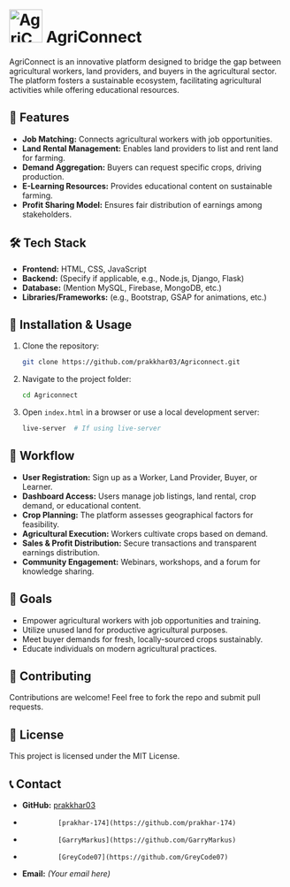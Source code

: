 # <img src="https://i.postimg.cc/D0r4xCg4/dark-Mode-Logo.png" alt="AgriConnect Logo" width="60"> AgriConnect 

AgriConnect is an innovative platform designed to bridge the gap between agricultural workers, land providers, and buyers in the agricultural sector. The platform fosters a sustainable ecosystem, facilitating agricultural activities while offering educational resources.

## 🌟 Features
- **Job Matching:** Connects agricultural workers with job opportunities.
- **Land Rental Management:** Enables land providers to list and rent land for farming.
- **Demand Aggregation:** Buyers can request specific crops, driving production.
- **E-Learning Resources:** Provides educational content on sustainable farming.
- **Profit Sharing Model:** Ensures fair distribution of earnings among stakeholders.

## 🛠️ Tech Stack
- **Frontend:** HTML, CSS, JavaScript
- **Backend:** (Specify if applicable, e.g., Node.js, Django, Flask)
- **Database:** (Mention MySQL, Firebase, MongoDB, etc.)
- **Libraries/Frameworks:** (e.g., Bootstrap, GSAP for animations, etc.)

## 🚀 Installation & Usage
1. Clone the repository:
   ```sh
   git clone https://github.com/prakkhar03/Agriconnect.git
   ```
2. Navigate to the project folder:
   ```sh
   cd Agriconnect
   ```
3. Open `index.html` in a browser or use a local development server:
   ```sh
   live-server  # If using live-server
   ```

## 📌 Workflow
- **User Registration:** Sign up as a Worker, Land Provider, Buyer, or Learner.
- **Dashboard Access:** Users manage job listings, land rental, crop demand, or educational content.
- **Crop Planning:** The platform assesses geographical factors for feasibility.
- **Agricultural Execution:** Workers cultivate crops based on demand.
- **Sales & Profit Distribution:** Secure transactions and transparent earnings distribution.
- **Community Engagement:** Webinars, workshops, and a forum for knowledge sharing.

## 🎯 Goals
- Empower agricultural workers with job opportunities and training.
- Utilize unused land for productive agricultural purposes.
- Meet buyer demands for fresh, locally-sourced crops sustainably.
- Educate individuals on modern agricultural practices.

## 🤝 Contributing
Contributions are welcome! Feel free to fork the repo and submit pull requests.

## 📜 License
This project is licensed under the MIT License.

## 📞 Contact
- **GitHub:** [prakkhar03](https://github.com/prakkhar03) 
-              [prakhar-174](https://github.com/prakhar-174)
-              [GarryMarkus](https://github.com/GarryMarkus)
-              [GreyCode07](https://github.com/GreyCode07) 
- **Email:** *(Your email here)*
